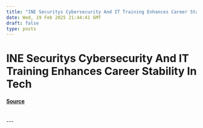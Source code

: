 ```yaml
---
title: "INE Securitys Cybersecurity And IT Training Enhances Career Stability In Tech"
date: Wed, 19 Feb 2025 21:44:41 GMT
draft: false
type: posts
---
```

# INE Securitys Cybersecurity And IT Training Enhances Career Stability In Tech









#### [Source](https://hackernoon.com/ine-securitys-cybersecurity-and-it-training-enhances-career-stability-in-tech?source=rss)

<br/>
---
